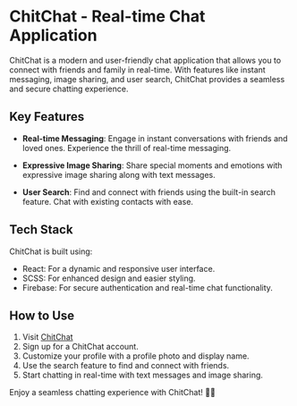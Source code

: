 # ChitChat - Real-time Chat Application

ChitChat is a modern and user-friendly chat application that allows you to connect with friends and family in real-time. With features like instant messaging, image sharing, and user search, ChitChat provides a seamless and secure chatting experience.

## Key Features

- **Real-time Messaging**: Engage in instant conversations with friends and loved ones. Experience the thrill of real-time messaging.

- **Expressive Image Sharing**: Share special moments and emotions with expressive image sharing along with text messages.

- **User Search**: Find and connect with friends using the built-in search feature. Chat with existing contacts with ease.

## Tech Stack

ChitChat is built using:

- React: For a dynamic and responsive user interface.
- SCSS: For enhanced design and easier styling.
- Firebase: For secure authentication and real-time chat functionality.

## How to Use

1. Visit [ChitChat](https://chatapp-1c486.web.app/signup)
2. Sign up for a ChitChat account.
3. Customize your profile with a profile photo and display name.
4. Use the search feature to find and connect with friends.
5. Start chatting in real-time with text messages and image sharing.

Enjoy a seamless chatting experience with ChitChat! 🚀📱
